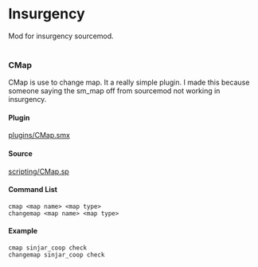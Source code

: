 # Insurgency
Mod for insurgency sourcemod.<br><br>

### CMap
CMap is use to change map. It a really simple plugin. I made this because someone saying the sm_map off from sourcemod not working in insurgency.

#### Plugin
[plugins/CMap.smx](https://github.com/AzumiNeko/Insurgency/tree/master/scripting/CMap.smx?raw=true)

#### Source
[scripting/CMap.sp](https://github.com/AzumiNeko/Insurgency/tree/master/scripting/CMap.sp)

#### Command List
```
cmap <map name> <map type>
changemap <map name> <map type>
```

#### Example
```
cmap sinjar_coop check
changemap sinjar_coop check
```
